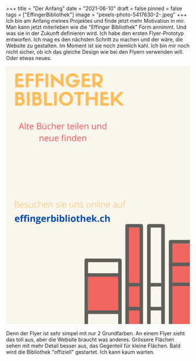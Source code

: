 +++
title = "Der Anfang"
date = "2021-06-10"
draft = false
pinned = false
tags = ["EffingerBibliothek"]
image = "pexels-photo-5417630-2-.jpeg"
+++
Ich bin am Anfang meines Projektes und finde jetzt mehr Motivation in mir. Man kann jetzt miterleben wie die "Effinger Bibliothek" Form annimmt. Und was sie in der Zukunft definieren wird. Ich habe den ersten Flyer-Prototyp entworfen. Ich mag es den nächsten Schritt zu machen und der wäre, die Website zu gestalten. Im Moment ist sie noch ziemlich kahl. Ich bin mir noch nicht sicher, ob ich das gleiche Design wie bei den Flyern verwenden will. Oder etwas neues.

![](screenshot-46-.png)

Denn der Flyer ist sehr simpel mit nur 2 Grundfarben. An einem Flyer sieht das toll aus, aber die Website braucht was anderes. Grössere Flächen sehen mit mehr Detail besser aus, das Gegenteil für kleine Flächen. Bald wird die Bibliothek "offiziell" gestartet. Ich kann kaum warten.